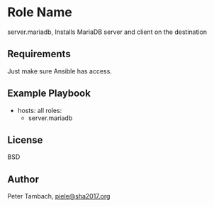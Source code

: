 Role Name
=========

server.mariadb, Installs MariaDB server and client on the destination

Requirements
------------

Just make sure Ansible has access.

Example Playbook
----------------

  - hosts: all
    roles:
      - server.mariadb

License
-------
BSD

Author
------
Peter Tambach, piele@sha2017.org
